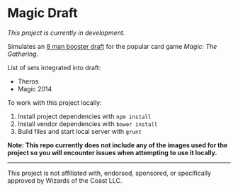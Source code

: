 # Magic Draft

*This project is currently in development.*

Simulates an [8 man booster draft](http://en.wikipedia.org/wiki/Magic:_The_Gathering_formats#Booster_Draft) for the popular card game *Magic: The Gathering*.

List of sets integrated into draft:

- Theros
- Magic 2014

To work with this project locally:

1. Install project dependencies with `npm install`
2. Install vendor dependencies with `bower install`
3. Build files and start local server with `grunt`

**Note: This repo currently does not include any of the images used for the project so you will encounter issues when attempting to use it locally.**

- - -

This project is not affiliated with, endorsed, sponsored, or specifically approved by Wizards of the Coast LLC.